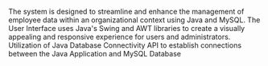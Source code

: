 The system is designed to streamline and enhance the management of employee data within an organizational context using 
Java and MySQL. The User Interface uses Java's Swing and AWT libraries to create a visually appealing and responsive experience for users and 
administrators. Utilization of Java Database Connectivity API to establish connections between the Java Application and MySQL Database 
